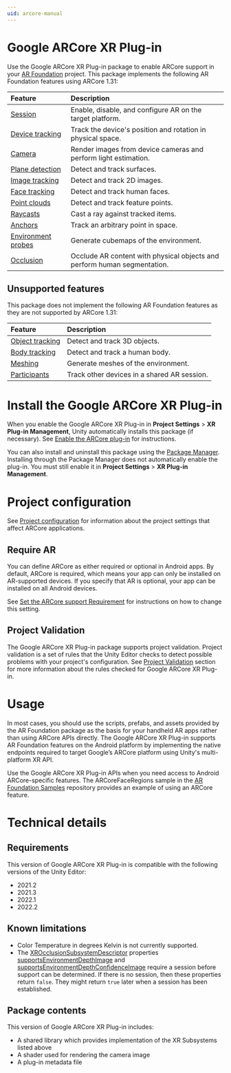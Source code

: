 ```yaml
---
uid: arcore-manual
---
```

# Google ARCore XR Plug-in

Use the Google ARCore XR Plug-in package to enable ARCore support in your [AR Foundation](https://docs.unity3d.com/Packages/com.unity.xr.arfoundation@latest) project. This package implements the following AR Foundation features using ARCore 1.31:

| Feature | Description |
| :------ | :---------- |
| [Session](xref:arfoundation-session) | Enable, disable, and configure AR on the target platform. |
| [Device tracking](xref:arfoundation-device-tracking) | Track the device's position and rotation in physical space. |
| [Camera](xref:arfoundation-camera) | Render images from device cameras and perform light estimation. |
| [Plane detection](xref:arfoundation-plane-detection) | Detect and track surfaces. |
| [Image tracking](xref:arfoundation-image-tracking) | Detect and track 2D images. |
| [Face tracking](xref:arfoundation-face-tracking) | Detect and track human faces. |
| [Point clouds](xref:arfoundation-point-clouds) | Detect and track feature points. |
| [Raycasts](xref:arfoundation-raycasts) | Cast a ray against tracked items. |
| [Anchors](xref:arfoundation-anchors) | Track an arbitrary point in space. |
| [Environment probes](xref:arfoundation-environment-probes) | Generate cubemaps of the environment. |
| [Occlusion](xref:arfoundation-occlusion) | Occlude AR content with physical objects and perform human segmentation. |

## Unsupported features

This package does not implement the following AR Foundation features as they are not supported by ARCore 1.31:

| Feature | Description |
| :------ | :---------- |
| [Object tracking](xref:arfoundation-object-tracking) | Detect and track 3D objects. |
| [Body tracking](xref:UnityEngine.XR.ARFoundation.ARHumanBodyManager) | Detect and track a human body. |
| [Meshing](xref:arfoundation-meshing) | Generate meshes of the environment. |
| [Participants](xref:arfoundation-participants) | Track other devices in a shared AR session. |

# Install the Google ARCore XR Plug-in

When you enable the Google ARCore XR Plug-in in **Project Settings** > **XR Plug-in Management**, Unity automatically installs this package (if necessary). See [Enable the ARCore plug-in](xref:arcore-project-config#enable-arcore) for instructions.

You can also install and uninstall this package using the [Package Manager](https://learn.unity.com/tutorial/the-package-manager). Installing through the Package Manager does not automatically enable the plug-in. You must still enable it in **Project Settings** > **XR Plug-in Management**.

# Project configuration

See [Project configuration](xref:arcore-project-config) for information about the project settings that affect ARCore applications. 

## Require AR

You can define ARCore as either required or optional in Android apps. By default, ARCore is required, which means your app can only be installed on AR-supported devices. If you specify that AR is optional, your app can be installed on all Android devices.

See [Set the ARCore support Requirement](xref:arcore-project-config#arcore-required) for instructions on how to change this setting.

## Project Validation

The Google ARCore XR Plug-in package supports project validation. Project validation is a set of rules that the Unity Editor checks to detect possible problems with your project's configuration. See [Project Validation](xref:arcore-project-config#project-validation) section for more information about the rules checked for Google ARCore XR Plug-in.

# Usage

In most cases, you should use the scripts, prefabs, and assets provided by the AR Foundation package as the basis for your handheld AR apps rather than using ARCore APIs directly. The Google ARCore XR Plug-in supports AR Foundation features on the Android platform by implementing the native endpoints required to target Google’s ARCore platform using Unity's multi-platform XR API.

Use the Google ARCore XR Plug-in APIs when you need access to Android ARCore-specific features. The ARCoreFaceRegions sample in the [AR Foundation Samples](https://github.com/Unity-Technologies/arfoundation-samples#ARCoreFaceRegions) repository provides an example of using an ARCore feature.

# Technical details

## Requirements

This version of Google ARCore XR Plug-in is compatible with the following versions of the Unity Editor:

* 2021.2
* 2021.3
* 2022.1
* 2022.2

## Known limitations

* Color Temperature in degrees Kelvin is not currently supported.
* The [XROcclusionSubsystemDescriptor](xref:UnityEngine.XR.ARSubsystems.XROcclusionSubsystemDescriptor) properties [supportsEnvironmentDepthImage](xref:UnityEngine.XR.ARSubsystems.XROcclusionSubsystemDescriptor.supportsEnvironmentDepthImage) and [supportsEnvironmentDepthConfidenceImage](xref:UnityEngine.XR.ARSubsystems.XROcclusionSubsystemDescriptor.supportsEnvironmentDepthConfidenceImage) require a session before support can be determined. If there is no session, then these properties return `false`. They might return `true` later when a session has been established.

## Package contents

This version of Google ARCore XR Plug-in includes:

* A shared library which provides implementation of the XR Subsystems listed above
* A shader used for rendering the camera image
* A plug-in metadata file
